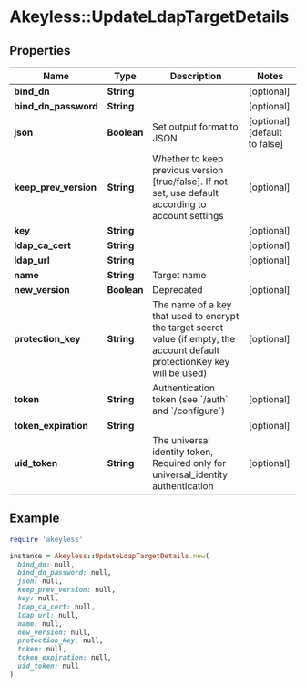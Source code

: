 # Akeyless::UpdateLdapTargetDetails

## Properties

| Name | Type | Description | Notes |
| ---- | ---- | ----------- | ----- |
| **bind_dn** | **String** |  | [optional] |
| **bind_dn_password** | **String** |  | [optional] |
| **json** | **Boolean** | Set output format to JSON | [optional][default to false] |
| **keep_prev_version** | **String** | Whether to keep previous version [true/false]. If not set, use default according to account settings | [optional] |
| **key** | **String** |  | [optional] |
| **ldap_ca_cert** | **String** |  | [optional] |
| **ldap_url** | **String** |  | [optional] |
| **name** | **String** | Target name |  |
| **new_version** | **Boolean** | Deprecated | [optional] |
| **protection_key** | **String** | The name of a key that used to encrypt the target secret value (if empty, the account default protectionKey key will be used) | [optional] |
| **token** | **String** | Authentication token (see &#x60;/auth&#x60; and &#x60;/configure&#x60;) | [optional] |
| **token_expiration** | **String** |  | [optional] |
| **uid_token** | **String** | The universal identity token, Required only for universal_identity authentication | [optional] |

## Example

```ruby
require 'akeyless'

instance = Akeyless::UpdateLdapTargetDetails.new(
  bind_dn: null,
  bind_dn_password: null,
  json: null,
  keep_prev_version: null,
  key: null,
  ldap_ca_cert: null,
  ldap_url: null,
  name: null,
  new_version: null,
  protection_key: null,
  token: null,
  token_expiration: null,
  uid_token: null
)
```

